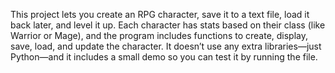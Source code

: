This project lets you create an RPG character, save it to a text file, load it back later, and level it up.
Each character has stats based on their class (like Warrior or Mage), and the program includes functions to create, display, save, load, and update the character.
It doesn’t use any extra libraries—just Python—and it includes a small demo so you can test it by running the file.